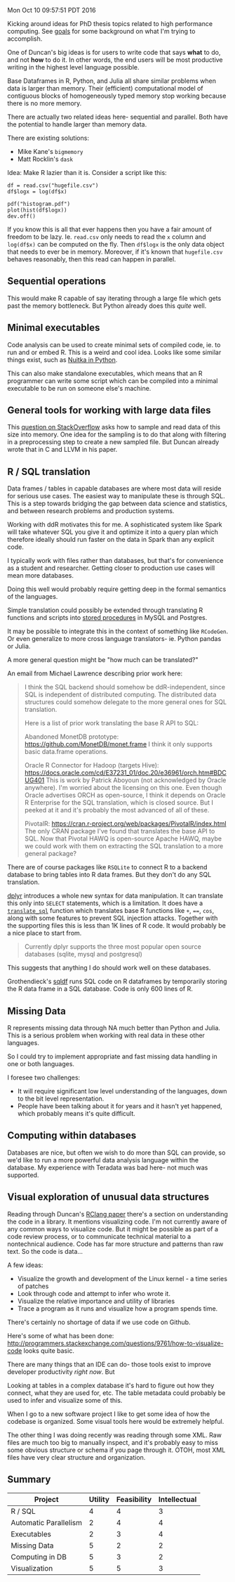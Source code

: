 Mon Oct 10 09:57:51 PDT 2016

Kicking around ideas for PhD thesis topics related to high performance
computing. See [goals](goals.mdown) for some background on what I'm trying to accomplish.

One of Duncan's big ideas is for users to write code that says __what__ to
do, and not __how__ to do it. In other words, the end users will be most
productive writing in the highest level language possible.

Base Dataframes in R, Python, and Julia all share similar problems when data is
larger than memory. Their (efficient) computational model of contiguous
blocks of homogeneously typed memory stop working because there is no more
memory.

There are actually two related ideas here- sequential and parallel. Both have the
potential to handle larger than memory data.

There are existing solutions: 
- Mike Kane's `bigmemory` 
- Matt Rocklin's `dask`

Idea: Make R lazier than it is. Consider a script like this:

```
df = read.csv("hugefile.csv")
df$logx = log(df$x)

pdf("histogram.pdf")
plot(hist(df$logx))
dev.off()
```

If you know this is all that ever happens then you have a fair amount of
freedom to be lazy. Ie. `read.csv` only needs to read the `x` column and
`log(df$x)` can be computed on the fly. Then `df$logx` is the only data
object that needs to ever be in memory. Moreover, if it's known that
`hugefile.csv` behaves reasonably, then this read can happen in parallel.

## Sequential operations

This would make R capable of say iterating through a large file which gets
past the memory bottleneck. But Python already does this _quite_ well.

## Minimal executables

Code analysis can be used to create minimal sets of compiled code, ie. to run
and or embed R. This is a weird and cool idea. Looks like some similar
things exist, such as [Nuitka in
Python](https://github.com/kayhayen/Nuitka#use-cases).

This can also make standalone executables, which means that an R programmer
can write some script which can be compiled into a minimal executable to be
run on someone else's machine.

## General tools for working with large data files

This [question on
StackOverflow](http://stackoverflow.com/questions/15532810/reading-40-gb-csv-file-into-r-using-bigmemory)
asks how to sample and read data of this size into memory. One idea for the
sampling is to do that along with filtering in a preprocessing step to
create a new sampled file. But Duncan already wrote that in C and LLVM in
his paper.

## R / SQL translation

Data frames / tables in capable databases are where most data will reside
for serious use cases. The easiest way to manipulate these is through SQL.
This is a step towards bridging the gap between data science and
statistics, and between research problems and production systems. 

Working with ddR motivates this for me. A sophisticated system like Spark
will take whatever SQL you give it and optimize it into a query plan which
therefore ideally should run faster on the data in Spark than any explicit
code.

I typically work with files rather than databases, but that's for
convenience as a student and researcher. Getting closer to production use
cases will mean more databases.

Doing this well would probably require getting deep in the
formal semantics of the languages.

Simple translation could possibly be extended through translating R functions and scripts
into [stored procedures](https://en.wikipedia.org/wiki/SQL/PSM) in MySQL and
Postgres.

It may be possible to integrate this in the context of something like
`RCodeGen`. Or even generalize to more cross language translators- ie.
Python pandas or Julia.

A more general question might be "how much can be translated?"

An email from Michael Lawrence describing prior work here:

> I think the SQL backend should somehow be ddR-independent, since SQL
> is independent of distributed computing. The distributed data
> structures could somehow delegate to the more general ones for SQL
> translation.
> 
> Here is a list of prior work translating the base R API to SQL:
> 
> Abandoned MonetDB prototype:
> https://github.com/MonetDB/monet.frame
> I think it only supports basic data.frame operations.
> 
> Oracle R Connector for Hadoop (targets Hive):
> https://docs.oracle.com/cd/E37231_01/doc.20/e36961/orch.htm#BDCUG401
> This is work by Patrick Aboyoun (not acknowledged by Oracle anywhere).
> I'm worried about the licensing on this one. Even though Oracle
> advertises ORCH as open-source, I think it depends on Oracle R
> Enterprise for the SQL translation, which is closed source. But I
> peeked at it and it's probably the most advanced of all of these.
> 
> PivotalR:
> https://cran.r-project.org/web/packages/PivotalR/index.html
> The only CRAN package I've found that translates the base API to SQL.
> Now that Pivotal HAWQ is open-source Apache HAWQ, maybe we could work
> with them on extracting the SQL translation to a more general package?

There are of course packages like `RSQLite` to connect R to a backend
database to bring tables into R data frames. But they don't do any SQL
translation.

[dplyr](https://cran.r-project.org/web/packages/dplyr/vignettes/databases.html)
introduces a whole new syntax for data manipulation. It can translate this
only into `SELECT` statements, which is a limitation. It does have a
[`translate_sql`](https://github.com/hadley/dplyr/blob/master/R/translate-sql-base.r)
function which translates base R functions like `+`, `==`, `cos`, along
with some features to prevent SQL injection attacks. Together with the
supporting files this is less than 1K lines of R code. It would probably be
a nice place to start from.

> Currently dplyr supports the three most popular open source databases
> (sqlite, mysql and postgresql)

This suggests that anything I do should work well on these databases.

Grothendieck's [sqldf](https://github.com/ggrothendieck/sqldf) runs SQL
code on R dataframes by temporarily storing the R data frame in a SQL
database. Code is only 600 lines of R.

## Missing Data

R represents missing data through NA much better than Python and Julia.
This is a serious problem when working with real data in these other
languages.

So I could try to implement appropriate and fast missing data handling in
one or both languages.

I foresee two challenges:
- It will require significant low level understanding of the languages,
  down to the bit level representation.
- People have been talking about it for years and it hasn't yet happened,
  which probably means it's quite difficult.

## Computing within databases

Databases are nice, but often we wish to do more than SQL can provide, so
we'd like to run a more powerful data analysis language within the database.
My experience with Teradata was bad here- not much was supported.

## Visual exploration of unusual data structures

Reading through Duncan's [RClang
paper](https://github.com/clarkfitzg/RClangSimple/blob/master/Paper/RClang.tex)
there's a section on understanding the code in a library. It mentions
visualizing code. I'm not currently aware of any common ways to visualize code. But
it might be possible as part of a code review process, or to communicate
technical material to a nontechnical audience. Code has far more structure
and patterns than raw text. So the code is data...

A few ideas:

- Visualize the growth and development of the Linux kernel - a time series
  of patches
- Look through code and attempt to infer who wrote it.
- Visualize the relative importance and utility of libraries
- Trace a program as it runs and visualize how a program spends time.

There's certainly no shortage of data if we use code on Github.

Here's some of what has been done:
http://programmers.stackexchange.com/questions/9761/how-to-visualize-code
looks quite basic.

There are many things that an IDE can do- those tools exist to improve
developer productivity *right now*. But 

Looking at tables in a complex database it's hard to figure out how they
connect, what they are used for, etc. The table metadata could probably be
used to infer and visualize some of this.

When I go to a new software project I like to get some idea of how the
codebase is organized. Some visual tools here would be extremely helpful.

The other thing I was doing recently was reading through some XML. Raw
files are much too big to manually inspect, and it's probably easy to miss
some obvious structure or schema if you page through it. OTOH, most XML
files have very clear structure and organization.

## Summary

Project         |   Utility |   Feasibility |   Intellectual |
----------------|-----------|---------------|----------------|
R / SQL         |   4       |   4           |   3            | 
Automatic Parallelism | 2   |   4           |   4            |
Executables     |   2       |   3           |   4            |
Missing Data    |   5       |   2           |   2            |
Computing in DB |   5       |   3           |   2            |
Visualization   |   5       |   5           |   3            |
